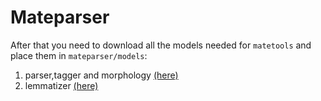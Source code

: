 # Mateparser

After that you need to download all the models needed for `matetools` and place them in `mateparser/models`:
1) parser,tagger and morphology [(here)](https://drive.google.com/file/d/0B-qbj-8rtoUMLUg5NGpBVW9JNkE/edit)
2) lemmatizer [(here)](https://drive.google.com/file/d/0B-qbj-8rtoUMaUVsWUFuOE81ZW8/edit)




